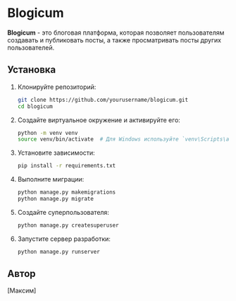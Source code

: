 # Blogicum

**Blogicum** - это блоговая платформа, которая позволяет пользователям создавать и публиковать посты, а также просматривать посты других пользователей.


## Установка

1. Клонируйте репозиторий:
    ```bash
    git clone https://github.com/yourusername/blogicum.git
    cd blogicum
    ```

2. Создайте виртуальное окружение и активируйте его:
    ```bash
    python -m venv venv
    source venv/bin/activate  # Для Windows используйте `venv\Scripts\activate`
    ```

3. Установите зависимости:
    ```bash
    pip install -r requirements.txt
    ```

4. Выполните миграции:
    ```bash
    python manage.py makemigrations
    python manage.py migrate
    ```

5. Создайте суперпользователя:
    ```bash
    python manage.py createsuperuser
    ```

6. Запустите сервер разработки:
    ```bash
    python manage.py runserver
    ```
## Автор
[Максим]